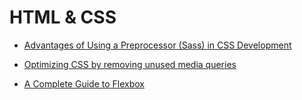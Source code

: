 # HTML & CSS

* [Advantages of Using a Preprocessor (Sass) in CSS Development](https://medium.com/swlh/advantages-of-using-a-preprocessor-sass-in-css-eb7310179944)

* [Optimizing CSS by removing unused media queries](https://medium.com/zoover-engineering/optimizing-css-by-removing-unused-media-queries-80b5508c6de9)

* [A Complete Guide to Flexbox](https://css-tricks.com/snippets/css/a-guide-to-flexbox/)